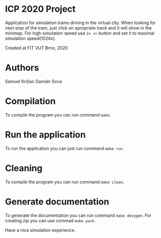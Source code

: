 ICP 2020 Project
==========================
Application for simulation trams driving in the virtual city. When looking for next stop of the tram, just click on apropriate track and it will show in the minimap. For high simulation speed use `2x >>` button and set it to maximal simulation speed(1024x). 

Created at FIT VUT Brno, 2020

Authors
=======
Samuel Križan   <xkriza06>
Damián Sova     <xsovad06>

Compilation
===========
To compile the program you can run command `make`.

Run the application
===========
To run the application you can just run command `make run`.

Cleaning
===========
To compile the program you can run command `make clean`.

Generate documentation
===========
To generate the documentation you can run command `make doxygen`.
For creating zip you can use commad `make pack`.

Have a nice simulation experience.
